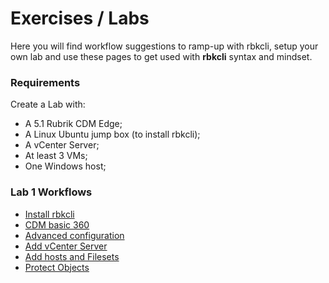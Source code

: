 # Exercises / Labs

Here you will find workflow suggestions to ramp-up with rbkcli, setup your own lab and use these pages to get used with **rbkcli** syntax and mindset.

### Requirements

Create a Lab with:
- A 5.1 Rubrik CDM Edge;
- A Linux Ubuntu jump box (to install rbkcli);
- A vCenter Server;
- At least 3 VMs;
- One Windows host;

### Lab 1 Workflows

* [Install rbkcli](lab1_install.md)
* [CDM basic 360](lab1_360.md)
* [Advanced configuration](lab1_advanced_conf.md)
* [Add vCenter Server](lab1_add_vc.md)
* [Add hosts and Filesets](lab1_add_hosts.md)
* [Protect Objects](lab1_protect_objects.md)


